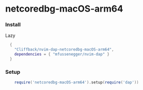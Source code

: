 # netcoredbg-macOS-arm64

### Install
Lazy
```lua
  {
    "Cliffback/nvim-dap-netcoredbg-macOS-arm64",
    dependencies = { "mfussenegger/nvim-dap" }
  }
```

### Setup
```lua
    require('netcoredbg-macOS-arm64').setup(require('dap'))
```
